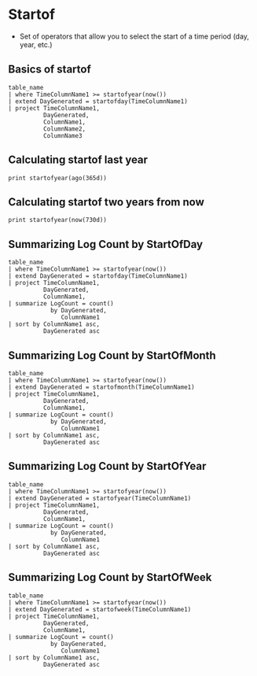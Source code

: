 # Startof

-  Set of operators that allow you to select the start of a time period (day, year, etc.)

## Basics of startof

```KQL
table_name
| where TimeColumnName1 >= startofyear(now())
| extend DayGenerated = startofday(TimeColumnName1)
| project TimeColumnName1,
          DayGenerated,
          ColumnName1,
          ColumnName2,
          ColumnName3
```

## Calculating startof last year

```KQL
print startofyear(ago(365d))
```

## Calculating startof two years from now

```KQL
print startofyear(now(730d))
```

## Summarizing Log Count by StartOfDay

```KQL
table_name
| where TimeColumnName1 >= startofyear(now())
| extend DayGenerated = startofday(TimeColumnName1)
| project TimeColumnName1,
          DayGenerated,
          ColumnName1,
| summarize LogCount = count()
            by DayGenerated,
               ColumnName1
| sort by ColumnName1 asc,
          DayGenerated asc
```

## Summarizing Log Count by StartOfMonth

```KQL
table_name
| where TimeColumnName1 >= startofyear(now())
| extend DayGenerated = startofmonth(TimeColumnName1)
| project TimeColumnName1,
          DayGenerated,
          ColumnName1,
| summarize LogCount = count()
            by DayGenerated,
               ColumnName1
| sort by ColumnName1 asc,
          DayGenerated asc
```

## Summarizing Log Count by StartOfYear

```KQL
table_name
| where TimeColumnName1 >= startofyear(now())
| extend DayGenerated = startofyear(TimeColumnName1)
| project TimeColumnName1,
          DayGenerated,
          ColumnName1,
| summarize LogCount = count()
            by DayGenerated,
               ColumnName1
| sort by ColumnName1 asc,
          DayGenerated asc
```

## Summarizing Log Count by StartOfWeek

```KQL
table_name
| where TimeColumnName1 >= startofyear(now())
| extend DayGenerated = startofweek(TimeColumnName1)
| project TimeColumnName1,
          DayGenerated,
          ColumnName1,
| summarize LogCount = count()
            by DayGenerated,
               ColumnName1
| sort by ColumnName1 asc,
          DayGenerated asc
```
